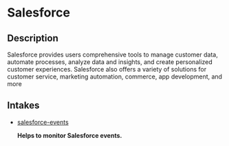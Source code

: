 # Salesforce

## Description

Salesforce provides users comprehensive tools to manage customer data, automate processes, analyze data and insights, and create personalized customer experiences. Salesforce also offers a variety of solutions for customer service, marketing automation, commerce, app development, and more

## Intakes

- [salesforce-events](./salesforce-events/CHANGELOG.md) 
  
    **Helps to monitor Salesforce events.**
